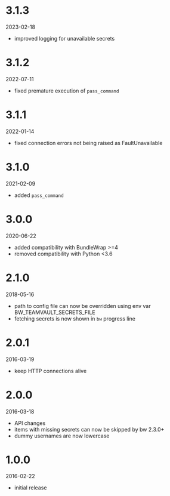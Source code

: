 # 3.1.3

2023-02-18

* improved logging for unavailable secrets


# 3.1.2

2022-07-11

* fixed premature execution of `pass_command`


# 3.1.1

2022-01-14

* fixed connection errors not being raised as FaultUnavailable


# 3.1.0

2021-02-09

* added `pass_command`


# 3.0.0

2020-06-22

* added compatibility with BundleWrap >=4
* removed compatibility with Python <3.6


# 2.1.0

2018-05-16

* path to config file can now be overridden using env var BW_TEAMVAULT_SECRETS_FILE
* fetching secrets is now shown in `bw` progress line


# 2.0.1

2016-03-19

* keep HTTP connections alive


# 2.0.0

2016-03-18

* API changes
* items with missing secrets can now be skipped by bw 2.3.0+
* dummy usernames are now lowercase


# 1.0.0

2016-02-22

* initial release
